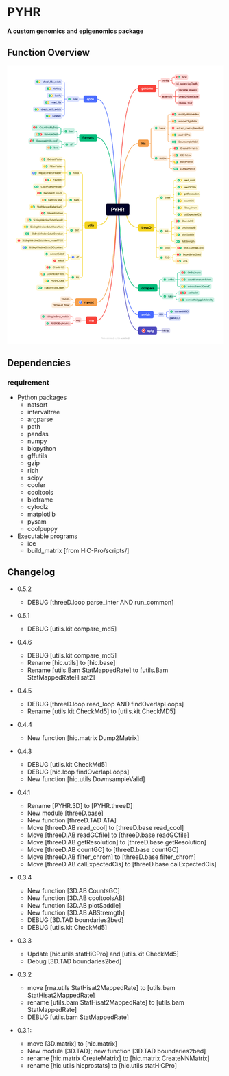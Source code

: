 # PYHR

**A custom genomics and epigenomics package**

## Function Overview
![PYHR_function](https://github.com/valderpan/PYHR/blob/master/PYHR.function.png)

## Dependencies

### requirement
- Python packages
    - natsort
    - intervaltree
    - argparse
    - path
    - pandas
    - numpy
    - biopython
    - gffutils
    - gzip
    - rich
    - scipy
    - cooler
    - cooltools
    - bioframe
    - cytoolz
    - matplotlib
    - pysam
    - coolpuppy
- Executable programs
    - ice
    - build_matrix [from HiC-Pro/scripts/]

## Changelog
- 0.5.2
    - DEBUG [threeD.loop parse_inter AND run_common]

- 0.5.1
    - DEBUG [utils.kit compare_md5]
    
- 0.4.6
    - DEBUG [utils.kit compare_md5] 
    - Rename [hic.utils] to [hic.base]
    - Rename [utils.Bam StatMappedRate] to [utils.Bam StatMappedRateHisat2]

- 0.4.5
    - DEBUG [threeD.loop read_loop AND findOverlapLoops]
    - Rename [utils.kit CheckMd5] to [utils.kit CheckMD5]

- 0.4.4
    - New function [hic.matrix Dump2Matrix]

- 0.4.3
    - DEBUG [utils.kit CheckMd5]
    - DEBUG [hic.loop findOverlapLoops]
    - New function [hic.utils DownsampleValid]

- 0.4.1
    - Rename [PYHR.3D] to [PYHR.threeD]
    - New module [threeD.base]
    - New function [threeD.TAD ATA]
    - Move [threeD.AB read_cool] to [threeD.base read_cool]
    - Move [threeD.AB readGCfile] to [threeD.base readGCfile]
    - Move [threeD.AB getResolution] to [threeD.base getResolution]
    - Move [threeD.AB countGC] to [threeD.base countGC]
    - Move [threeD.AB filter_chrom] to [threeD.base filter_chrom]
    - Move [threeD.AB calExpectedCis] to [threeD.base calExpectedCis]

- 0.3.4
    - New function [3D.AB CountsGC]
    - New function [3D.AB cooltoolsAB]
    - New function [3D.AB plotSaddle]
    - New function [3D.AB ABStremgth]
    - DEBUG [3D.TAD boundaries2bed]
    - DEBUG [utils.kit CheckMd5]

- 0.3.3
    - Update [hic.utils statHiCPro] and [utils.kit CheckMd5]
    - Debug [3D.TAD boundaries2bed]

- 0.3.2
    - move [rna.utils StatHisat2MappedRate] to [utils.bam StatHisat2MappedRate]
    - rename [utils.bam StatHisat2MappedRate] to [utils.bam StatMappedRate]
    - DEBUG [utils.bam StatMappedRate]

- 0.3.1: 
    - move [3D.matrix] to [hic.matrix]
    - New module [3D.TAD]; new function [3D.TAD boundaries2bed]
    - rename [hic.matrix CreateMatrix] to [hic.matrix CreateNNMatrix]
    - rename [hic.utils hicprostats] to [hic.utils statHiCPro]
